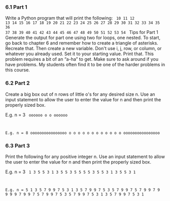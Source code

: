 ### 6.1 Part 1
Write a Python program that will print the following:
<code>
10
11 12
13 14 15
16 17 18 19
20 21 22 23 24
25 26 27 28 29 30
31 32 33 34 35 36 37
38 39 40 41 42 43 44 45
46 47 48 49 50 51 52 53 54
</code>
Tips for Part 1
Generate the output for part one using two for loops, one nested.
To start, go back to chapter 6 and remember how to create a triangle of asterisks. Recreate that.
Then create a new variable. Don't use i, j, row, or column, or whatever you already used. Set it to your starting value. Print that.
This problem requires a bit of an “a-ha” to get. Make sure to ask around if you have problems. My students often find it to be one of the harder problems in this course.

 ### 6.2 Part 2
Create a big box out of n rows of little o's for any desired size n. Use an input statement to allow the user to enter the value for n and then print the properly sized box.

E.g. n = 3
<code>
oooooo
o    o
oooooo
 
E.g. n = 8
oooooooooooooooo
o              o
o              o
o              o
o              o
o              o
o              o
oooooooooooooooo
</code>
### 6.3 Part 3
Print the following for any positive integer n. Use an input statement to allow the user to enter the value for n and then print the properly sized box.

E.g. n = 3
<code> 
1 3 5 5 3 1
3 5     5 3
5         5
5         5
3 5     5 3
1 3 5 5 3 1
 
E.g. n = 5
1 3 5 7 9 9 7 5 3 1
3 5 7 9     9 7 5 3
5 7 9         9 7 5
7 9             9 7
9                 9
9                 9
7 9             9 7
5 7 9         9 7 5
3 5 7 9     9 7 5 3
1 3 5 7 9 9 7 5 3 1
</code>

